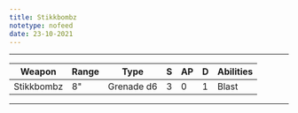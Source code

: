 ```yaml
---
title: Stikkbombz
notetype: nofeed
date: 23-10-2021
---
```


---

| Weapon    | Range | Type       | S   | AP  | D   | Abilities |
| --------- | ----- | ---------- | --- | --- | --- | --------- |
| Stikkbombz | 8"    | Grenade d6 | 3   | 0   | 1   | Blast     |

---